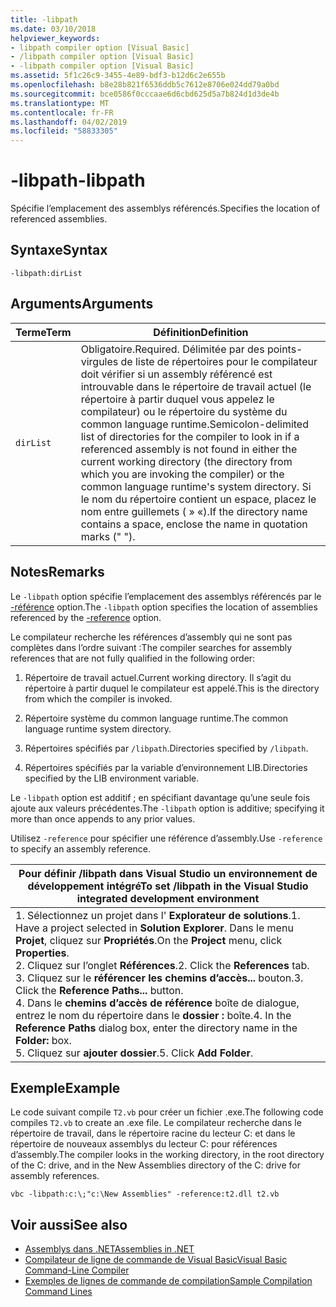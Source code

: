 ```yaml
---
title: -libpath
ms.date: 03/10/2018
helpviewer_keywords:
- libpath compiler option [Visual Basic]
- /libpath compiler option [Visual Basic]
- -libpath compiler option [Visual Basic]
ms.assetid: 5f1c26c9-3455-4e89-bdf3-b12d6c2e655b
ms.openlocfilehash: b8e28b821f6536ddb5c7612e8706e024dd79a0bd
ms.sourcegitcommit: bce0586f0cccaae6d6cbd625d5a7b824d1d3de4b
ms.translationtype: MT
ms.contentlocale: fr-FR
ms.lasthandoff: 04/02/2019
ms.locfileid: "58833305"
---
```

# <a name="-libpath"></a><span data-ttu-id="5ebe3-102">-libpath</span><span class="sxs-lookup"><span data-stu-id="5ebe3-102">-libpath</span></span>
<span data-ttu-id="5ebe3-103">Spécifie l’emplacement des assemblys référencés.</span><span class="sxs-lookup"><span data-stu-id="5ebe3-103">Specifies the location of referenced assemblies.</span></span>  
  
## <a name="syntax"></a><span data-ttu-id="5ebe3-104">Syntaxe</span><span class="sxs-lookup"><span data-stu-id="5ebe3-104">Syntax</span></span>  
  
```  
-libpath:dirList  
```  
  
## <a name="arguments"></a><span data-ttu-id="5ebe3-105">Arguments</span><span class="sxs-lookup"><span data-stu-id="5ebe3-105">Arguments</span></span>  
  
|<span data-ttu-id="5ebe3-106">Terme</span><span class="sxs-lookup"><span data-stu-id="5ebe3-106">Term</span></span>|<span data-ttu-id="5ebe3-107">Définition</span><span class="sxs-lookup"><span data-stu-id="5ebe3-107">Definition</span></span>|  
|---|---|  
|`dirList`|<span data-ttu-id="5ebe3-108">Obligatoire.</span><span class="sxs-lookup"><span data-stu-id="5ebe3-108">Required.</span></span> <span data-ttu-id="5ebe3-109">Délimitée par des points-virgules de liste de répertoires pour le compilateur doit vérifier si un assembly référencé est introuvable dans le répertoire de travail actuel (le répertoire à partir duquel vous appelez le compilateur) ou le répertoire du système du common language runtime.</span><span class="sxs-lookup"><span data-stu-id="5ebe3-109">Semicolon-delimited list of directories for the compiler to look in if a referenced assembly is not found in either the current working directory (the directory from which you are invoking the compiler) or the common language runtime's system directory.</span></span> <span data-ttu-id="5ebe3-110">Si le nom du répertoire contient un espace, placez le nom entre guillemets ( » «).</span><span class="sxs-lookup"><span data-stu-id="5ebe3-110">If the directory name contains a space, enclose the name in quotation marks (" ").</span></span>|  
  
## <a name="remarks"></a><span data-ttu-id="5ebe3-111">Notes</span><span class="sxs-lookup"><span data-stu-id="5ebe3-111">Remarks</span></span>  
 <span data-ttu-id="5ebe3-112">Le `-libpath` option spécifie l’emplacement des assemblys référencés par le [-référence](../../../visual-basic/reference/command-line-compiler/reference.md) option.</span><span class="sxs-lookup"><span data-stu-id="5ebe3-112">The `-libpath` option specifies the location of assemblies referenced by the [-reference](../../../visual-basic/reference/command-line-compiler/reference.md) option.</span></span>  
  
 <span data-ttu-id="5ebe3-113">Le compilateur recherche les références d’assembly qui ne sont pas complètes dans l’ordre suivant :</span><span class="sxs-lookup"><span data-stu-id="5ebe3-113">The compiler searches for assembly references that are not fully qualified in the following order:</span></span>  
  
1.  <span data-ttu-id="5ebe3-114">Répertoire de travail actuel.</span><span class="sxs-lookup"><span data-stu-id="5ebe3-114">Current working directory.</span></span> <span data-ttu-id="5ebe3-115">Il s’agit du répertoire à partir duquel le compilateur est appelé.</span><span class="sxs-lookup"><span data-stu-id="5ebe3-115">This is the directory from which the compiler is invoked.</span></span>  
  
2.  <span data-ttu-id="5ebe3-116">Répertoire système du common language runtime.</span><span class="sxs-lookup"><span data-stu-id="5ebe3-116">The common language runtime system directory.</span></span>  
  
3.  <span data-ttu-id="5ebe3-117">Répertoires spécifiés par `/libpath`.</span><span class="sxs-lookup"><span data-stu-id="5ebe3-117">Directories specified by `/libpath`.</span></span>  
  
4.  <span data-ttu-id="5ebe3-118">Répertoires spécifiés par la variable d’environnement LIB.</span><span class="sxs-lookup"><span data-stu-id="5ebe3-118">Directories specified by the LIB environment variable.</span></span>  
  
 <span data-ttu-id="5ebe3-119">Le `-libpath` option est additif ; en spécifiant davantage qu’une seule fois ajoute aux valeurs précédentes.</span><span class="sxs-lookup"><span data-stu-id="5ebe3-119">The `-libpath` option is additive; specifying it more than once appends to any prior values.</span></span>  
  
 <span data-ttu-id="5ebe3-120">Utilisez `-reference` pour spécifier une référence d’assembly.</span><span class="sxs-lookup"><span data-stu-id="5ebe3-120">Use `-reference` to specify an assembly reference.</span></span>  
  
|<span data-ttu-id="5ebe3-121">Pour définir /libpath dans Visual Studio un environnement de développement intégré</span><span class="sxs-lookup"><span data-stu-id="5ebe3-121">To set /libpath in the Visual Studio integrated development environment</span></span>|  
|---|  
|<span data-ttu-id="5ebe3-122">1.  Sélectionnez un projet dans l' **Explorateur de solutions**.</span><span class="sxs-lookup"><span data-stu-id="5ebe3-122">1.  Have a project selected in **Solution Explorer**.</span></span> <span data-ttu-id="5ebe3-123">Dans le menu **Projet**, cliquez sur **Propriétés**.</span><span class="sxs-lookup"><span data-stu-id="5ebe3-123">On the **Project** menu, click **Properties**.</span></span> <br /><span data-ttu-id="5ebe3-124">2.  Cliquez sur l’onglet **Références**.</span><span class="sxs-lookup"><span data-stu-id="5ebe3-124">2.  Click the **References** tab.</span></span><br /><span data-ttu-id="5ebe3-125">3.  Cliquez sur le **référencer les chemins d’accès...**  bouton.</span><span class="sxs-lookup"><span data-stu-id="5ebe3-125">3.  Click the **Reference Paths...** button.</span></span><br /><span data-ttu-id="5ebe3-126">4.  Dans le **chemins d’accès de référence** boîte de dialogue, entrez le nom du répertoire dans le **dossier :** boîte.</span><span class="sxs-lookup"><span data-stu-id="5ebe3-126">4.  In the **Reference Paths** dialog box, enter the directory name in the **Folder:** box.</span></span><br /><span data-ttu-id="5ebe3-127">5.  Cliquez sur **ajouter dossier**.</span><span class="sxs-lookup"><span data-stu-id="5ebe3-127">5.  Click **Add Folder**.</span></span>|  
  
## <a name="example"></a><span data-ttu-id="5ebe3-128">Exemple</span><span class="sxs-lookup"><span data-stu-id="5ebe3-128">Example</span></span>  
 <span data-ttu-id="5ebe3-129">Le code suivant compile `T2.vb` pour créer un fichier .exe.</span><span class="sxs-lookup"><span data-stu-id="5ebe3-129">The following code compiles `T2.vb` to create an .exe file.</span></span> <span data-ttu-id="5ebe3-130">Le compilateur recherche dans le répertoire de travail, dans le répertoire racine du lecteur C: et dans le répertoire de nouveaux assemblys du lecteur C: pour références d’assembly.</span><span class="sxs-lookup"><span data-stu-id="5ebe3-130">The compiler looks in the working directory, in the root directory of the C: drive, and in the New Assemblies directory of the C: drive for assembly references.</span></span>  
  
```console  
vbc -libpath:c:\;"c:\New Assemblies" -reference:t2.dll t2.vb  
```  
  
## <a name="see-also"></a><span data-ttu-id="5ebe3-131">Voir aussi</span><span class="sxs-lookup"><span data-stu-id="5ebe3-131">See also</span></span>

- [<span data-ttu-id="5ebe3-132">Assemblys dans .NET</span><span class="sxs-lookup"><span data-stu-id="5ebe3-132">Assemblies in .NET</span></span>](../../../standard/assembly/index.md)
- [<span data-ttu-id="5ebe3-133">Compilateur de ligne de commande de Visual Basic</span><span class="sxs-lookup"><span data-stu-id="5ebe3-133">Visual Basic Command-Line Compiler</span></span>](../../../visual-basic/reference/command-line-compiler/index.md)
- [<span data-ttu-id="5ebe3-134">Exemples de lignes de commande de compilation</span><span class="sxs-lookup"><span data-stu-id="5ebe3-134">Sample Compilation Command Lines</span></span>](../../../visual-basic/reference/command-line-compiler/sample-compilation-command-lines.md)
